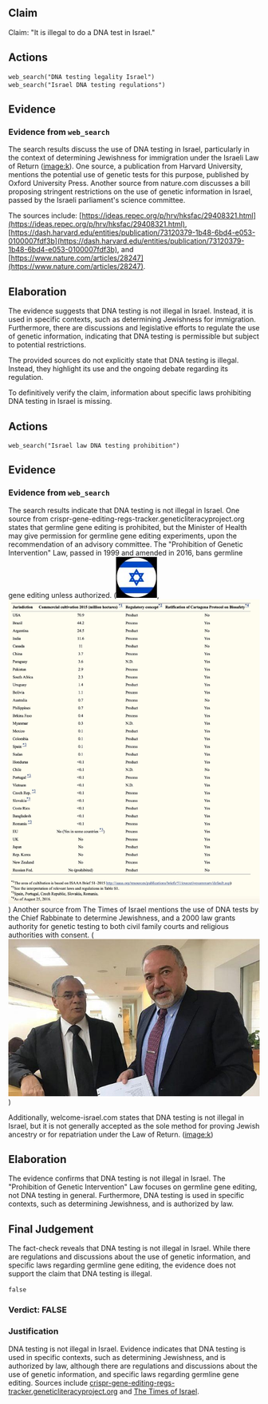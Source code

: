 ## Claim
Claim: "It is illegal to do a DNA test in Israel."

## Actions
```
web_search("DNA testing legality Israel")
web_search("Israel DNA testing regulations")
```

## Evidence
### Evidence from `web_search`
The search results discuss the use of DNA testing in Israel, particularly in the context of determining Jewishness for immigration under the Israeli Law of Return (<image:k>). One source, a publication from Harvard University, mentions the potential use of genetic tests for this purpose, published by Oxford University Press. Another source from nature.com discusses a bill proposing stringent restrictions on the use of genetic information in Israel, passed by the Israeli parliament's science committee.

The sources include: [https://ideas.repec.org/p/hrv/hksfac/29408321.html](https://ideas.repec.org/p/hrv/hksfac/29408321.html), [https://dash.harvard.edu/entities/publication/73120379-1b48-6bd4-e053-0100007fdf3b](https://dash.harvard.edu/entities/publication/73120379-1b48-6bd4-e053-0100007fdf3b), and [https://www.nature.com/articles/28247](https://www.nature.com/articles/28247).


## Elaboration
The evidence suggests that DNA testing is not illegal in Israel. Instead, it is used in specific contexts, such as determining Jewishness for immigration. Furthermore, there are discussions and legislative efforts to regulate the use of genetic information, indicating that DNA testing is permissible but subject to potential restrictions.

The provided sources do not explicitly state that DNA testing is illegal. Instead, they highlight its use and the ongoing debate regarding its regulation.

To definitively verify the claim, information about specific laws prohibiting DNA testing in Israel is missing.


## Actions
```
web_search("Israel law DNA testing prohibition")
```

## Evidence
### Evidence from `web_search`
The search results indicate that DNA testing is not illegal in Israel. One source from crispr-gene-editing-regs-tracker.geneticliteracyproject.org states that germline gene editing is prohibited, but the Minister of Health may give permission for germline gene editing experiments, upon the recommendation of an advisory committee. The "Prohibition of Genetic Intervention" Law, passed in 1999 and amended in 2016, bans germline gene editing unless authorized. (![image 13172](media/2025-08-31_15-41-1756654899-820149.jpg), ![image 13173](media/2025-08-31_15-41-1756654919-346976.jpg)) Another source from The Times of Israel mentions the use of DNA tests by the Chief Rabbinate to determine Jewishness, and a 2000 law grants authority for genetic testing to both civil family courts and religious authorities with consent. (![image 13184](media/2025-08-31_15-42-1756654932-484811.jpg))

Additionally, welcome-israel.com states that DNA testing is not illegal in Israel, but it is not generally accepted as the sole method for proving Jewish ancestry or for repatriation under the Law of Return. (<image:k>)


## Elaboration
The evidence confirms that DNA testing is not illegal in Israel. The "Prohibition of Genetic Intervention" Law focuses on germline gene editing, not DNA testing in general. Furthermore, DNA testing is used in specific contexts, such as determining Jewishness, and is authorized by law.


## Final Judgement
The fact-check reveals that DNA testing is not illegal in Israel. While there are regulations and discussions about the use of genetic information, and specific laws regarding germline gene editing, the evidence does not support the claim that DNA testing is illegal.

`false`

### Verdict: FALSE

### Justification
DNA testing is not illegal in Israel. Evidence indicates that DNA testing is used in specific contexts, such as determining Jewishness, and is authorized by law, although there are regulations and discussions about the use of genetic information, and specific laws regarding germline gene editing. Sources include [crispr-gene-editing-regs-tracker.geneticliteracyproject.org](https://crispr-gene-editing-regs-tracker.geneticliteracyproject.org) and [The Times of Israel](https://www.timesofisrael.com/).
